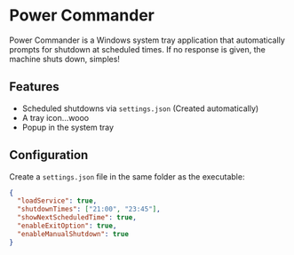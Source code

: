 # Power Commander

Power Commander is a Windows system tray application that automatically prompts for shutdown at scheduled times. If no response is given, the machine shuts down, simples!

## Features

- Scheduled shutdowns via `settings.json` (Created automatically)
- A tray icon...wooo
- Popup in the system tray

## Configuration

Create a `settings.json` file in the same folder as the executable:

```json
{
  "loadService": true,
  "shutdownTimes": ["21:00", "23:45"],
  "showNextScheduledTime": true,
  "enableExitOption": true,
  "enableManualShutdown": true
}
```
